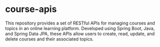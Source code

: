 # course-apis
This repository provides a set of RESTful APIs for managing courses and topics in an online learning platform. Developed using Spring Boot, Java, and Spring Data JPA, these APIs allow users to create, read, update, and delete courses and their associated topics.
